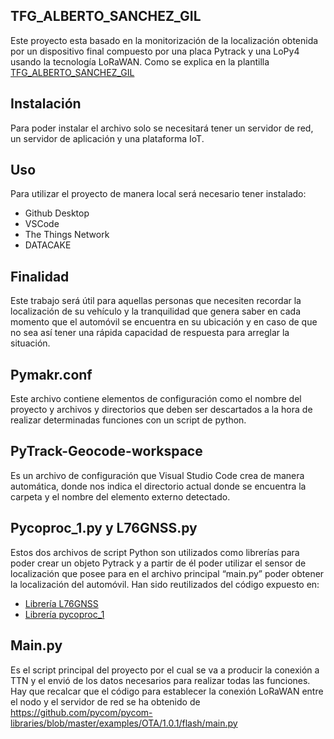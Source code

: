 ## TFG_ALBERTO_SANCHEZ_GIL
Este proyecto esta basado en la monitorización de la localización obtenida por un dispositivo final compuesto por una placa Pytrack y una LoPy4 usando la tecnología LoRaWAN. 
Como se explica en la plantilla [TFG_ALBERTO_SANCHEZ_GIL](https://github.com/AlbertoSanchezGil1/TFG_ALBERTO_SANCHEZ_GIL "TFG_ALBERTO_SANCHEZ_GIL")
## Instalación
Para poder instalar el archivo solo se necesitará tener un servidor de red, un servidor de aplicación y una plataforma IoT.
## Uso
Para utilizar el proyecto de manera local será necesario tener instalado:
- Github Desktop
- VSCode
- The Things Network
- DATACAKE
## Finalidad
Este trabajo será útil para aquellas personas que necesiten recordar la localización de su vehículo y la tranquilidad que genera saber en cada momento que el automóvil se encuentra en su ubicación y en caso de que no sea así tener una rápida capacidad de respuesta para arreglar la situación.
## Pymakr.conf
Este archivo contiene elementos de configuración como el nombre del proyecto y archivos y directorios que deben ser descartados a la hora de realizar determinadas funciones con un script de python.
## PyTrack-Geocode-workspace
Es un archivo de configuración que Visual Studio Code crea de manera automática, donde nos indica el directorio actual donde se encuentra la carpeta y el nombre del elemento externo detectado.
## Pycoproc_1.py y L76GNSS.py
Estos dos archivos de script Python son utilizados como librerías  para poder crear un objeto Pytrack y a partir de él poder utilizar el sensor de localización que posee para en el archivo principal “main.py” poder obtener la localización del automóvil. Han sido reutilizados del código expuesto en:
+ [Librería L76GNSS ](https://github.com/pycom/pycom-libraries/blob/master/shields/lib/L76GNSS.py)
+ [Librería pycoproc_1 ](https://github.com/pycom/pycom-libraries/blob/master/shields/lib/pycoproc_1.py )
## Main.py
Es el script principal del proyecto por el cual se va a producir la conexión a TTN y el envió de los datos necesarios  para realizar todas las funciones.
Hay que recalcar que  el código para establecer la conexión LoRaWAN entre el nodo y el servidor de red se ha obtenido de  
 https://github.com/pycom/pycom-libraries/blob/master/examples/OTA/1.0.1/flash/main.py
